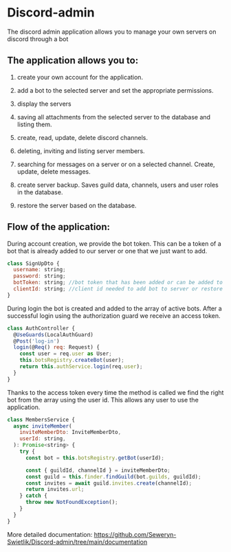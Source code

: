 # Discord-admin

The discord admin application allows you to manage your own servers on discord through a bot

## The application allows you to:

1. create your own account for the application.

2. add a bot to the selected server and set the appropriate permissions.

3. display the servers

4. saving all attachments from the selected server to the database and listing them.

5. create, read, update, delete discord channels.

6. deleting, inviting and listing server members.

7. searching for messages on a server or on a selected channel. Create, update, delete messages.

8. create server backup. Saves guild data, channels, users and user roles in the database.

9. restore the server based on the database.

## Flow of the application:

During account creation, we provide the bot token. This can be a token of a bot that is already added to our server or one that we just want to add.

```javascript
class SignUpDto {
  username: string;
  password: string;
  botToken: string; //bot token that has been added or can be added to the user server. We can find the token at https://discord.com/developers/applications
  clientId: string; //client id needed to add bot to server or restore server. We can find client id at https://discord.com/developers/applications
}
```

During login the bot is created and added to the array of active bots. After a successful login using the authorization guard we receive an access token.

```javascript
class AuthController {
  @UseGuards(LocalAuthGuard)
  @Post('log-in')
  login(@Req() req: Request) {
    const user = req.user as User;
    this.botsRegistry.createBot(user);
    return this.authService.login(req.user);
  }
}
```

Thanks to the access token every time the method is called we find the right bot from the array using the user id. This allows any user to use the application.

```javascript
class MembersService {
  async inviteMember(
    inviteMemberDto: InviteMemberDto,
    userId: string,
  ): Promise<string> {
    try {
      const bot = this.botsRegistry.getBot(userId);

      const { guildId, channelId } = inviteMemberDto;
      const guild = this.finder.findGuild(bot.guilds, guildId);
      const invites = await guild.invites.create(channelId);
      return invites.url;
    } catch {
      throw new NotFoundException();
    }
  }
}
```


More detailed documentation: https://github.com/Seweryn-Swietlik/Discord-admin/tree/main/documentation
